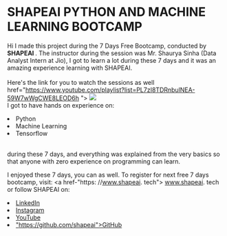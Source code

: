 # SHAPEAI PYTHON AND MACHINE LEARNING BOOTCAMP

Hi I made this project during the 7 Days Free Bootcamp, conducted by <b> SHAPEAI
</b>.
The instructor during the session was Mr. Shaurya Sinha (Data Analyst Intern at Jio), I got to learn a lot during these 7 days and it was an amazing experience learning with SHAPEAI.
<br><br>Here's the link for you to watch the sessions as well<br>
href="https://www.youtube.com/playlist?list=PL7zI8TDRnbulNEA-59W7wWgCWE8LEOD6h
"> <img
src="https://github.com/ShapeAl/PYTHON-AND-DATA-ANALYTICS/blob/main/YOUTUBE%
20THUMBNAIL-5.png"> </a>
<br>I got to have hands on experience on:
<li>Python
<li>Machine Learning 
<li>Tensorflow

<br>during these 7 days, and everything was explained from the very basics so that anyone with zero experience on programming can learn.

I enjoyed these 7 days, you can as well. To register for next free 7 days bootcamp, visit: <a href-"https: //www.shapeai. tech"> www.shapeai. tech</a> or follow SHAPEAI on:
<li><a href=
"https://in. linkedin.com/Company/shapeai">LinkedIn</a>
<li><a href=
"https://www.instagram.com/shape.ai/?hl=en">Instagram</a>
<li><a href=
"https://www. youtube.com/channel/UCTUDLTW9meuDXwcbmISPdA">YouTube</a> 
 <li><a href=

"https://github.com/shapeai">GitHub</a>
